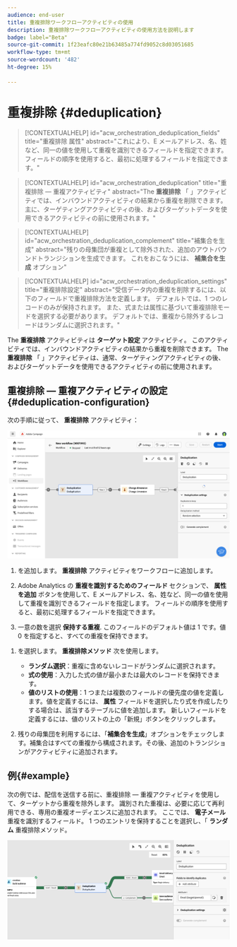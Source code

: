 ```yaml
---
audience: end-user
title: 重複排除ワークフローアクティビティの使用
description: 重複排除ワークフローアクティビティの使用方法を説明します
badge: label="Beta"
source-git-commit: 1f23eafc80e21b63485a774fd9052c8d03051685
workflow-type: tm+mt
source-wordcount: '482'
ht-degree: 15%

---
```



# 重複排除 {#deduplication}

>[!CONTEXTUALHELP]
>id="acw_orchestration_deduplication_fields"
>title="重複排除 属性"
>abstract="これにより、E メールアドレス、名、姓など、同一の値を使用して重複を識別できるフィールドを指定できます。 フィールドの順序を使用すると、最初に処理するフィールドを指定できます。"

>[!CONTEXTUALHELP]
>id="acw_orchestration_deduplication"
>title="重複排除 — 重複アクティビティ"
>abstract="The **重複排除** 「 」アクティビティでは、インバウンドアクティビティの結果から重複を削除できます。 主に、ターゲティングアクティビティの後、およびターゲットデータを使用できるアクティビティの前に使用されます。"


>[!CONTEXTUALHELP]
>id="acw_orchestration_deduplication_complement"
>title="補集合を生成"
>abstract="残りの母集団が重複として除外された、追加のアウトバウンドトランジションを生成できます。 これをおこなうには、 **補集合を生成** オプション"

>[!CONTEXTUALHELP]
>id="acw_orchestration_deduplication_settings"
>title="重複排除設定"
>abstract="受信データ内の重複を削除するには、以下のフィールドで重複排除方法を定義します。 デフォルトでは、1 つのレコードのみが保持されます。 また、式または属性に基づいて重複排除モードを選択する必要があります。 デフォルトでは、重複から除外するレコードはランダムに選択されます。"

The **重複排除** アクティビティは **ターゲット設定** アクティビティ。 このアクティビティでは、インバウンドアクティビティの結果から重複を削除できます。 The **重複排除** 「 」アクティビティは、通常、ターゲティングアクティビティの後、およびターゲットデータを使用できるアクティビティの前に使用されます。

## 重複排除 — 重複アクティビティの設定{#deduplication-configuration}

次の手順に従って、 **重複排除** アクティビティ：

![](../assets/workflow-deduplication.png)

1. を追加します。 **重複排除** アクティビティをワークフローに追加します。

1. Adobe Analytics の **重複を識別するためのフィールド** セクションで、 **属性を追加** ボタンを使用して、E メールアドレス、名、姓など、同一の値を使用して重複を識別できるフィールドを指定します。 フィールドの順序を使用すると、最初に処理するフィールドを指定できます。

1. 一意の数を選択 **保持する重複**. このフィールドのデフォルト値は 1 です。値 0 を指定すると、すべての重複を保持できます。

<!--
    For example, if records A and B are considered duplicates of record Y, and a record C is considered as a duplicate of record Z:

    * If the value of the field is 1: only the Y and Z records are kept.
    * If the value of the field is 0: all the records are kept.
    * If the value of the field is 2: records C and Z are kept and two records from A, B, and Y are kept, by chance or depending on the deduplication method selected thereafter.

-->

1. を選択します。 **重複排除メソッド** 次を使用します。

   * **ランダム選択**：重複に含めないレコードがランダムに選択されます。
   * **式の使用**：入力した式の値が最小または最大のレコードを保持できます。
   * **値のリストの使用**：1 つまたは複数のフィールドの優先度の値を定義します。値を定義するには、 **属性** フィールドを選択したり式を作成したりする場合は、該当するテーブルに値を追加します。 新しいフィールドを定義するには、値のリストの上の「新規」ボタンをクリックします。

1. 残りの母集団を利用するには、「**補集合を生成**」オプションをチェックします。補集合はすべての重複から構成されます。その後、追加のトランジションがアクティビティに追加されます。

## 例{#example}

次の例では、配信を送信する前に、重複排除 — 重複アクティビティを使用して、ターゲットから重複を除外します。 識別された重複は、必要に応じて再利用できる、専用の重複オーディエンスに追加されます。 ここでは、 **電子メール** 重複を識別するフィールド。 1 つのエントリを保持することを選択し、「 **ランダム** 重複排除メソッド。

![](../assets/workflow-deduplication-example.png)
